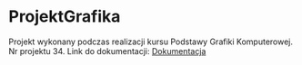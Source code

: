 # ProjektGrafika

Projekt wykonany podczas realizacji kursu Podstawy Grafiki Komputerowej. Nr projektu 34.
Link do dokumentacji: [Dokumentacja](https://pawelaugustyn.github.io/ProjektGrafika/)